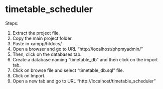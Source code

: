 # timetable_scheduler
Steps:
1. Extract the project file.
2. Copy the main project folder.
3. Paste in xampp/htdocs/
4. Open a browser and go to URL “http://localhost/phpmyadmin/”
5. Then, click on the databases tab.
6. Create a database naming “timetable_db” and then click on the import tab.
7. Click on browse file and select “timetable_db.sql” file.
8. Click on Import.
9. Open a new tab and go to URL “http://localhost/timetable_scheduler”
